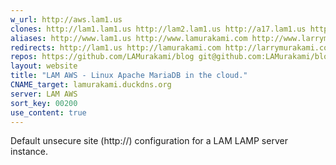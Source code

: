 ```yaml
---
w_url: http://aws.lam1.us
clones: http://lam1.lam1.us http://lam2.lam1.us http://a17.lam1.us http://ak19.lam1.us http://ak16.lam1.us http://ak7.lam1.us
aliases: http://www.lam1.us http://www.lamurakami.com http://www.larrymurakami.com
redirects: http://lam1.us http://lamurakami.com http://larrymurakami.com
repos: https://github.com/LAMurakami/blog git@github.com:LAMurakami/blog git@ak17:no-ssl
layout: website
title: "LAM AWS - Linux Apache MariaDB in the cloud."
CNAME_target: lamurakami.duckdns.org
server: LAM AWS
sort_key: 00200
use_content: true
---
```


Default unsecure site (http://) configuration for a LAM LAMP server instance.
